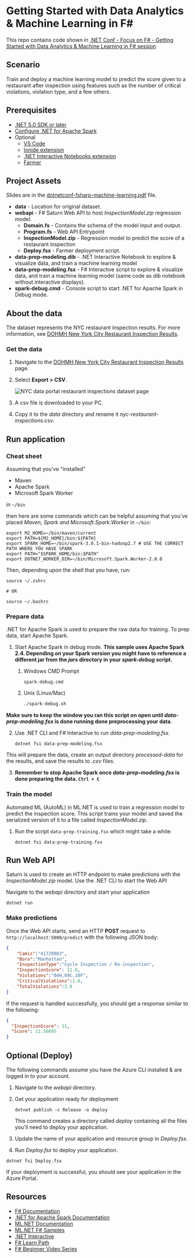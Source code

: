 # Getting Started with Data Analytics & Machine Learning in F#

This repo contains code shown in [.NET Conf - Focus on F# - Getting Started with Data Analytics & Machine Learning in F# session](https://www.youtube.com/watch?v=i3qEhwcG7ps)

## Scenario

Train and deploy a machine learning model to predict the score given to a restaurant after inspection using features such as the number of critical violations, violation type, and a few others.

## Prerequisites

- [.NET 5.0 SDK or later](http://dotnet.microsoft.com/download)
- [Configure .NET for Apache Spark](https://docs.microsoft.com/dotnet/spark/tutorials/get-started)
- Optional
  - [VS Code](https://code.visualstudio.com/download)
  - [Ionide extension](https://marketplace.visualstudio.com/items?itemName=Ionide.Ionide-fsharp)
  - [.NET Interactive Notebooks extension](https://marketplace.visualstudio.com/items?itemName=ms-dotnettools.dotnet-interactive-vscode)
  - [Farmer](https://compositionalit.github.io/farmer/about/)

## Project Assets

Slides are in the [dotnetconf-fsharp-machine-learning.pdf](./dotnetconf-fsharp-machine-learning.pdf) file.

- **data** - Location for original dataset.
- **webapi** - F# Saturn Web API to host *InspectionModel.zip* regression model.
  - **Domain.fs** - Contains the schema of the model input and output.
  - **Program.fs** - Web API Entrypoint
  - **InspectionModel.zip** - Regression model to predict the score of a restaurant inspection
  - **Deploy.fsx** - Farmer deployment script.
- **data-prep-modeling.dib** - .NET Interactive Notebook to explore & visualize data, and train a machine learning model
- **data-prep-modeling.fsx** - F# Interactive script to explore & visualize data, and train a machine learning model (same code as *dib* notebook without interactive displays).
- **spark-debug.cmd** - Console script to start .NET for Apache Spark in Debug mode.

## About the data

The dataset represents the NYC restaurant inspection results. For more information, see [DOHMH New York City Restaurant Inspection Results](https://data.cityofnewyork.us/Health/DOHMH-New-York-City-Restaurant-Inspection-Results/43nn-pn8j).

### Get the data

1. Navigate to the [DOHMH New York City Restaurant Inspection Results](https://data.cityofnewyork.us/Health/DOHMH-New-York-City-Restaurant-Inspection-Results/43nn-pn8j) page.
1. Select **Export > CSV**.

    ![NYC data portal restaurant inspections dataset page](https://user-images.githubusercontent.com/46974588/128229956-adcffd6f-30f8-49ad-a0f3-eeec4bf9a073.png)

1. A csv file is downloaded to your PC.
1. Copy it to the *data* directory and rename it *nyc-restaurant-inspections.csv*.

## Run application

### Cheat sheet

Assuming that you've "installed"

- Maven
- Apache Spark
- Microsoft Spark Worker

in `~/bin`

then here are some commands which can be helpful assuming that you've placed *Maven, Spark and Microsoft.Spark.Worker* in `~/bin`:

```shell
export M2_HOME=~/bin/maven/current
export PATH=${M2_HOME}/bin:${PATH}
export SPARK_HOME=~/bin/spark-3.0.1-bin-hadoop2.7 # USE THE CORRECT PATH WHERE YOU HAVE SPARK
export PATH="$SPARK_HOME/bin:$PATH"
export DOTNET_WORKER_DIR=~/bin/Microsoft.Spark.Worker-2.0.0
```

Then, depending upon the shell that you have, run:

```shell
source ~/.zshrc

# OR

source ~/.bashrc
```

### Prepare data

.NET for Apache Spark is used to prepare the raw data for training. To prep data, start Apache Spark.

1. Start Apache Spark in debug mode. **This sample uses Apache Spark 2.4. Depending on your Spark version you might have to reference a different jar from the *jars* directory in your *spark-debug* script.**

    1. Windows CMD Prompt

        ```console
        spark-debug.cmd
        ```

    1. Unix (Linux/Mac)

        ```bash
        ./spark-debug.sh
        ```

**Make sure to keep the window you ran this script on open until *data-prep-modeling.fsx* is done running done preprocessing your data**.

2. Use .NET CLI and F# Interactive to run *data-prep-modeling.fsx*.

    ```dotnetcli
    dotnet fsi data-prep-modeling.fsx
    ```

This will prepare the data, create an output directory *processed-data* for the results, and save the results to *.csv* files.

3.  **Remember to stop Apache Spark once *data-prep-modeling.fsx* is done preparing the data. `Ctrl + C`**

### Train the model

Automated ML (AutoML) in ML.NET is used to train a regression model to predict the inspection score.  This script trains your model and saved the serialized version of it to a file called *InspectionModel.zip*.

1. Run the script `data-prep-training.fsx` which might take a while:

    ```dotnetcli
    dotnet fsi data-prep-training.fsx
    ```

## Run Web API

Saturn is used to create an HTTP endpoint to make predictions with the *InspectionModel.zip* model. Use the .NET CLI to start the Web API

Navigate to the *webapi* directory and start your application

```dotnetcli
dotnet run
```

### Make predictions

Once the Web API starts, send an HTTP **POST** request to `http://localhost:5000/predict` with the following JSON body:

```json
{
    "Camis":"41720083",
    "Boro":"Manhattan",
    "InspectionType":"Cycle Inspection / Re-inspection",
    "InspectionScore": 11.0,
    "Violations":"04H,09C,10F",
    "CriticalViolations":1.0,
    "TotalViolations":3.0
}
```

If the request is handled successfully, you should get a response similar to the following:

```json
{
  "InspectionScore": 11,
  "Score": 11.56095
}
```

## Optional (Deploy)

The following commands assume you have the Azure CLI installed & are logged in to your account.

1. Navigate to the *webapi* directory.
1. Get your application ready for deployment

    ```dotnetcli
    dotnet publish -c Release -o deploy
    ```

    This command creates a directory called *deploy* containing all the files you'll need to deploy your application.

1. Update the name of your application and resource group in *Deploy.fsx*.
1. Run *Deploy.fsx* to deploy your application.

```dotnetcli
dotnet fsi Deploy.fsx
```

If your deployment is successful, you should see your application in the Azure Portal.

## Resources

- [F# Documentation](http://docs.microsoft.com/dotnet/fsharp)
- [.NET for Apache Spark Documentation](http://docs.microsoft.com/dotnet/spark)
- [ML.NET Documentation](http://docs.microsoft.com/dotnet/machine-learning)
- [ML.NET F# Samples](https://github.com/dotnet/machinelearning-samples/tree/main/samples/fsharp)
- [.NET Interactive](https://github.com/dotnet/interactive)
- [F# Learn Path](https://docs.microsoft.com/en-us/learn/paths/fsharp-first-steps/)
- [F# Beginner Video Series](https://aka.ms/BeginnersSeriesFSharp)